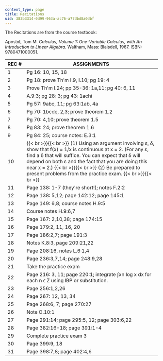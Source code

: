 ```yaml
---
content_type: page
title: Recitations
uid: 383b3314-0d99-963a-ac76-a77dbd8a0dbf
---
```


The Recitations are from the course textbook:

Apostol, Tom M. _Calculus, Volume 1: One-Variable Calculus, with An Introduction to Linear Algebra_. Waltham, Mass: Blaisdell, 1967. ISBN: 9780471000051.

| REC # | ASSIGNMENTS |
| --- | --- |
| 1 | Pg 16: 10, 15, 18 |
| 2 | Pg 18: prove Th'm I.9, I.10; pg 19: 4 |
| 3 | Prove Th'm I.24; pp 35-36: 1a,11; pg 40: 6, 11 |
| 4 | A.9:3; pg 28: 3; pg 43: 1achi |
| 5 | Pg 57: 9abc, 11; pg 63:1ab, 4a |
| 6 | Pg 70: 1bcde, 2,3; prove theorem 1.2 |
| 7 | Pg 70: 4,10; prove theorem 1.5 |
| 8 | Pg 83: 24; prove theorem 1.6 |
| 9 | Pg 84: 25; course notes: E.3:1 |
| 10 |  {{< br >}}{{< br >}} (1) Using an argument involving ε, δ, show that f(x) = 1/x is continuous at x = 2. (For any ε, find a δ that will suffice. You can expect that δ will depend on both ε and the fact that you are doing this near x = 2.) {{< br >}}{{< br >}} (2) Be prepared to present problems from the practice exam. {{< br >}}{{< br >}}  |
| 11 | Page 138: 1-7 (they're short!); notes F.2:2 |
| 12 | Page 138: 5,12; page 142:12; page 145:1 |
| 13 | Page 149: 6,8; course notes H.9:5 |
| 14 | Course notes H.9:6,7 |
| 15 | Page 167: 2,10,38; page 174:15 |
| 16 | Page 179:2, 11, 16, 20 |
| 17 | Page 186:2,7; page 191:3 |
| 18 | Notes K.8:3, page 209:21,22 |
| 19 | Page 208:16, notes L.6:1,4 |
| 20 | Page 236:3,7,14; page 248:9,28 |
| 21 | Take the practice exam |
| 22 | Page 216: 3, 11; page 220:1; integrate ∫xn log x dx for each n ϵ Z using IBP or substitution. |
| 23 | Page 256:1,2,26 |
| 24 | Page 267: 12, 13, 34 |
| 25 | Page 268:6, 7; page 270:27 |
| 26 | Note O.10:1 |
| 27 | Page 291:14; page 295:5, 12; page 303:6,22 |
| 28 | Page 382:16-18; page 391:1-4 |
| 29 | Complete practice exam 3 |
| 30 | Page 399:9, 18 |
| 31 | Page 398:7,8; page 402:4,6